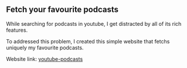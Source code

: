 ## Fetch your favourite podcasts

While searching for podcasts in youtube, I get distracted by all of its rich features. 

To addressed this problem, I created this simple website that fetchs uniquely my favourite podcasts.

Website link: [youtube-podcasts](https://youtube-podcasts.herokuapp.com/)
